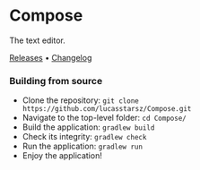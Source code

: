 # Compose

The text editor.

[Releases][Download Link] • [Changelog][Changelog link]

### Building from source
- Clone the repository: `git clone https://github.com/lucasstarsz/Compose.git`
- Navigate to the top-level folder: `cd Compose/`
- Build the application: `gradlew build`
- Check its integrity: `gradlew check`
- Run the application: `gradlew run`
- Enjoy the application!

[Download Link]: https://github.com/lucasstarsz/Compose/releases
[Changelog Link]: https://github.com/lucasstarsz/Compose/releases/tree/main/changelog.md
